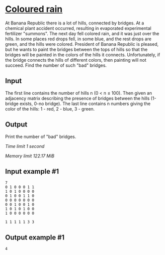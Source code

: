 # [Coloured rain](https://www.e-olymp.com/en/contests/9060/problems/78599)

At Banana Republic there is a lot of hills, connected by bridges. At a chemical plant accident occurred, resulting in evaporated experimental fertilizer "summons". The next day fell colored rain, and it was just over the hills. In some places red drops fell, in some blue, and the rest drops are green, and the hills were colored. President of Banana Republic is pleased, but he wants to paint the bridges between the tops of hills so that the bridges will be painted in the colors of the hills it connects. Unfortunately, if the bridge connects the hills of different colors, then painting will not succeed. Find the number of such "bad" bridges.

## Input

The first line contains the number of hills n (0 < n ≤ 100). Then given an adjacency matrix describing the presence of bridges between the hills (1-bridge exists, 0-no bridge). The last line contains n numbers giving the color of the hills: 1 - red, 2 - blue, 3 - green.

## Output

Print the number of "bad" bridges.

_Time limit 1 second_

_Memory limit 122.17 MiB_

## Input example #1
```
7
0 1 0 0 0 1 1 
1 0 1 0 0 0 0 
0 1 0 0 1 1 0 
0 0 0 0 0 0 0 
0 0 1 0 0 1 0 
1 0 1 0 1 0 0 
1 0 0 0 0 0 0 

1 1 1 1 1 3 3
```

## Output example #1
```
4
```
